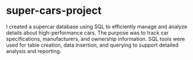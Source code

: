# super-cars-project
I created a supercar database using SQL to efficiently manage and analyze details about high-performance cars. The purpose was to track car specifications, manufacturers, and ownership information. SQL tools were used for table creation, data insertion, and querying to support detailed analysis and reporting.
